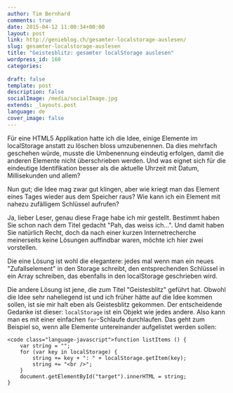 ```yaml
---
author: Tim Bernhard
comments: true
date: 2015-04-12 11:00:34+00:00
layout: post
link: http://genieblog.ch/gesamter-localstorage-auslesen/
slug: gesamter-localstorage-auslesen
title: "Geistesblitz: gesamter localStorage auslesen"
wordpress_id: 160
categories:
  
draft: false
template: post
description: false
socialImage: /media/socialImage.jpg
extends: _layouts.post
language: de
cover_image: false
---
```


Für eine HTML5 Applikation hatte ich die Idee, einige Elemente im localStorage anstatt zu löschen bloss umzubenennen. Da dies mehrfach geschehen würde, musste die Umbenennung eindeutig erfolgen, damit die anderen Elemente nicht überschrieben werden. Und was eignet sich für die eindeutige Identifikation besser als die aktuelle Uhrzeit mit Datum, Millisekunden und allem?

Nun gut; die Idee mag zwar gut klingen, aber wie kriegt man das Element eines Tages wieder aus dem Speicher raus? Wie kann ich ein Element mit nahezu zufälligem Schlüssel aufrufen?

Ja, lieber Leser, genau diese Frage habe ich mir gestellt. Bestimmt haben Sie schon nach dem Titel gedacht "Pah, das weiss ich...". Und damit haben Sie natürlich Recht, doch da nach einer kurzen Internetrecherche meinerseits keine Lösungen auffindbar waren, möchte ich hier zwei vorstellen.

Die eine Lösung ist wohl die elegantere: jedes mal wenn man ein neues "Zufallselement" in den Storage schreibt, den entsprechenden Schlüssel in ein Array schreiben, das ebenfalls in den localStorage geschrieben wird. 

Die andere Lösung ist jene, die zum Titel "Geistesblitz" geführt hat. Obwohl die Idee sehr naheliegend ist und ich früher hätte auf die Idee kommen sollen, ist sie mir halt eben als Geistesblitz gekommen. Der entscheidende Gedanke ist dieser: `localStorage` ist ein Objekt wie jedes andere. Also kann man es mit einer einfachen `for`-Schlaufe durchlaufen. Das geht zum Beispiel so, wenn alle Elemente untereinander aufgelistet werden sollen:

    
    <code class="language-javascript">function listItems () {
    	var string = "";
    	for (var key in localStorage) {
    		string += key + ": " + localStorage.getItem(key);
    		string += "<br />";
    	}
    	document.getElementById("target").innerHTML = string;
    }
    
